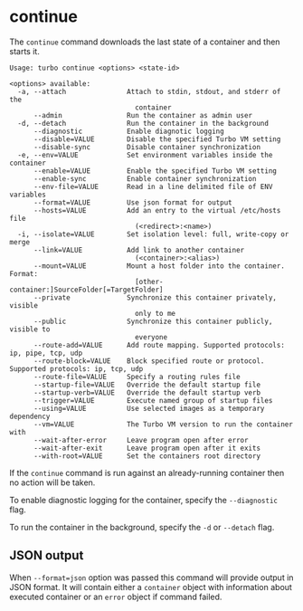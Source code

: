 # continue

The `continue` command downloads the last state of a container and then starts it.

```
Usage: turbo continue <options> <state-id>

<options> available:
  -a, --attach               Attach to stdin, stdout, and stderr of the
                               container
      --admin                Run the container as admin user
  -d, --detach               Run the container in the background
      --diagnostic           Enable diagnotic logging
      --disable=VALUE        Disable the specified Turbo VM setting
      --disable-sync         Disable container synchronization
  -e, --env=VALUE            Set environment variables inside the container
      --enable=VALUE         Enable the specified Turbo VM setting
      --enable-sync          Enable container synchronization
      --env-file=VALUE       Read in a line delimited file of ENV variables
      --format=VALUE         Use json format for output
      --hosts=VALUE          Add an entry to the virtual /etc/hosts file
                               (<redirect>:<name>)
  -i, --isolate=VALUE        Set isolation level: full, write-copy or merge
      --link=VALUE           Add link to another container
                               (<container>:<alias>)
      --mount=VALUE          Mount a host folder into the container. Format:
                               [other-container:]SourceFolder[=TargetFolder]
      --private              Synchronize this container privately, visible
                               only to me
      --public               Synchronize this container publicly, visible to
                               everyone
      --route-add=VALUE      Add route mapping. Supported protocols: ip, pipe, tcp, udp
      --route-block=VALUE    Block specified route or protocol. Supported protocols: ip, tcp, udp
      --route-file=VALUE     Specify a routing rules file
      --startup-file=VALUE   Override the default startup file
      --startup-verb=VALUE   Override the default startup verb
      --trigger=VALUE        Execute named group of startup files
      --using=VALUE          Use selected images as a temporary dependency
      --vm=VALUE             The Turbo VM version to run the container with
      --wait-after-error     Leave program open after error
      --wait-after-exit      Leave program open after it exits
      --with-root=VALUE      Set the containers root directory
```

If the `continue` command is run against an already-running container then no action will be taken. 

To enable diagnostic logging for the container, specify the `--diagnostic` flag. 

To run the container in the background, specify the `-d` or `--detach` flag. 

## JSON output

When `--format=json` option was passed this command will provide output in JSON format. It will contain either a `container` object with information about executed container or an `error` object if command failed.
